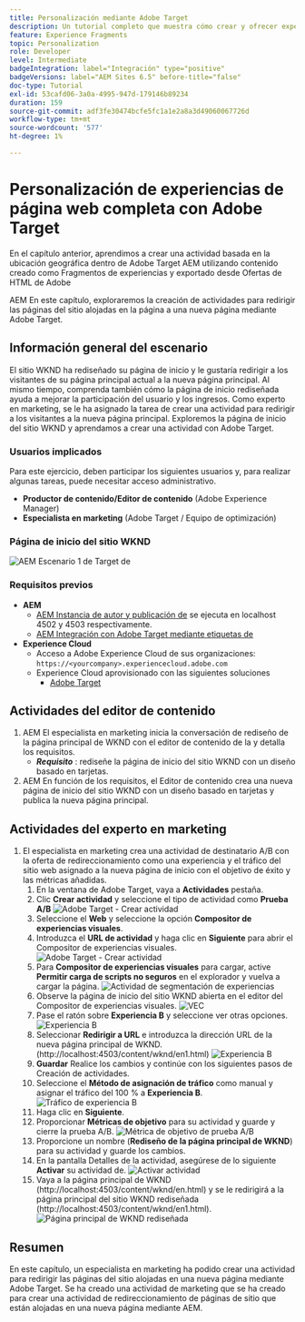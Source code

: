 ```yaml
---
title: Personalización mediante Adobe Target
description: Un tutorial completo que muestra cómo crear y ofrecer experiencias personalizadas con Adobe Target.
feature: Experience Fragments
topic: Personalization
role: Developer
level: Intermediate
badgeIntegration: label="Integración" type="positive"
badgeVersions: label="AEM Sites 6.5" before-title="false"
doc-type: Tutorial
exl-id: 53cafd06-3a0a-4995-947d-179146b89234
duration: 159
source-git-commit: adf3fe30474bcfe5fc1a1e2a8a3d49060067726d
workflow-type: tm+mt
source-wordcount: '577'
ht-degree: 1%

---
```


# Personalización de experiencias de página web completa con Adobe Target

En el capítulo anterior, aprendimos a crear una actividad basada en la ubicación geográfica dentro de Adobe Target AEM utilizando contenido creado como Fragmentos de experiencias y exportado desde Ofertas de HTML de Adobe

AEM En este capítulo, exploraremos la creación de actividades para redirigir las páginas del sitio alojadas en la página a una nueva página mediante Adobe Target.

## Información general del escenario

El sitio WKND ha rediseñado su página de inicio y le gustaría redirigir a los visitantes de su página principal actual a la nueva página principal. Al mismo tiempo, comprenda también cómo la página de inicio rediseñada ayuda a mejorar la participación del usuario y los ingresos. Como experto en marketing, se le ha asignado la tarea de crear una actividad para redirigir a los visitantes a la nueva página principal. Exploremos la página de inicio del sitio WKND y aprendamos a crear una actividad con Adobe Target.

### Usuarios implicados

Para este ejercicio, deben participar los siguientes usuarios y, para realizar algunas tareas, puede necesitar acceso administrativo.

* **Productor de contenido/Editor de contenido** (Adobe Experience Manager)
* **Especialista en marketing** (Adobe Target / Equipo de optimización)

### Página de inicio del sitio WKND

![AEM Escenario 1 de Target de](assets/personalization-use-case-2/aem-target-use-case-2.png)

### Requisitos previos

* **AEM**
   * [AEM Instancia de autor y publicación de](./implementation.md#getting-aem) se ejecuta en localhost 4502 y 4503 respectivamente.
   * [AEM Integración con Adobe Target mediante etiquetas de](./using-launch-adobe-io.md#aem-target-using-launch-by-adobe)
* **Experience Cloud**
   * Acceso a Adobe Experience Cloud de sus organizaciones: `https://<yourcompany>.experiencecloud.adobe.com`
   * Experience Cloud aprovisionado con las siguientes soluciones
      * [Adobe Target](https://experiencecloud.adobe.com)

## Actividades del editor de contenido

1. AEM El especialista en marketing inicia la conversación de rediseño de la página principal de WKND con el editor de contenido de la y detalla los requisitos.
   * ***Requisito*** : rediseñe la página de inicio del sitio WKND con un diseño basado en tarjetas.
2. AEM En función de los requisitos, el Editor de contenido crea una nueva página de inicio del sitio WKND con un diseño basado en tarjetas y publica la nueva página principal.

## Actividades del experto en marketing

1. El especialista en marketing crea una actividad de destinatario A/B con la oferta de redireccionamiento como una experiencia y el tráfico del sitio web asignado a la nueva página de inicio con el objetivo de éxito y las métricas añadidas.
   1. En la ventana de Adobe Target, vaya a **Actividades** pestaña.
   2. Clic **Crear actividad** y seleccione el tipo de actividad como **Prueba A/B**
      ![Adobe Target - Crear actividad](assets/personalization-use-case-2/create-ab-activity.png)
   3. Seleccione el **Web** y seleccione la opción **Compositor de experiencias visuales**.
   4. Introduzca el **URL de actividad** y haga clic en **Siguiente** para abrir el Compositor de experiencias visuales.
      ![Adobe Target - Crear actividad](assets/personalization-use-case-2/create-activity-ab-name.png)
   5. Para **Compositor de experiencias visuales** para cargar, active **Permitir carga de scripts no seguros** en el explorador y vuelva a cargar la página.
      ![Actividad de segmentación de experiencias](assets/personalization-use-case-1/load-unsafe-scripts.png)
   6. Observe la página de inicio del sitio WKND abierta en el editor del Compositor de experiencias visuales.
      ![VEC](assets/personalization-use-case-2/vec.png)
   7. Pase el ratón sobre **Experiencia B** y seleccione ver otras opciones.
      ![Experiencia B](assets/personalization-use-case-2/redirect-url.png)
   8. Seleccionar **Redirigir a URL** e introduzca la dirección URL de la nueva página principal de WKND. (http://localhost:4503/content/wknd/en1.html)
      ![Experiencia B](assets/personalization-use-case-2/redirect-url-2.png)
   9. **Guardar** Realice los cambios y continúe con los siguientes pasos de Creación de actividades.
   10. Seleccione el **Método de asignación de tráfico** como manual y asignar el tráfico del 100 % a **Experiencia B**.
      ![Tráfico de experiencia B](assets/personalization-use-case-2/traffic.png)
   11. Haga clic en **Siguiente**.
   12. Proporcionar **Métricas de objetivo** para su actividad y guarde y cierre la prueba A/B.
      ![Métrica de objetivo de prueba A/B](assets/personalization-use-case-2/goal-metric.png)
   13. Proporcione un nombre (**Rediseño de la página principal de WKND**) para su actividad y guarde los cambios.
   14. En la pantalla Detalles de la actividad, asegúrese de lo siguiente **Activar** su actividad de.
      ![Activar actividad](assets/personalization-use-case-2/ab-activate.png)
   15. Vaya a la página principal de WKND (http://localhost:4503/content/wknd/en.html) y se le redirigirá a la página principal del sitio WKND rediseñada (http://localhost:4503/content/wknd/en1.html).
      ![Página principal de WKND rediseñada](assets/personalization-use-case-2/WKND-home-page-redesign.png)

## Resumen

En este capítulo, un especialista en marketing ha podido crear una actividad para redirigir las páginas del sitio alojadas en una nueva página mediante Adobe Target. Se ha creado una actividad de marketing que se ha creado para crear una actividad de redireccionamiento de páginas de sitio que están alojadas en una nueva página mediante AEM.
